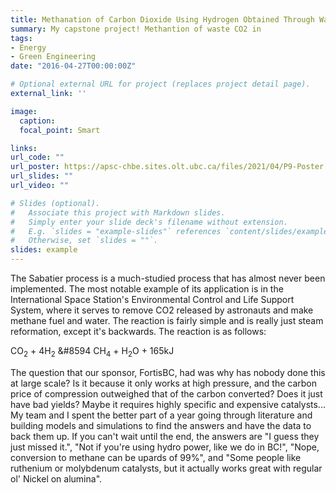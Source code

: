 ```yaml
---
title: Methanation of Carbon Dioxide Using Hydrogen Obtained Through Water Electrolysis
summary: My capstone project! Methantion of waste CO2 in 
tags:
- Energy
- Green Engineering
date: "2016-04-27T00:00:00Z"

# Optional external URL for project (replaces project detail page).
external_link: ''

image:
  caption: 
  focal_point: Smart

links:
url_code: ""
url_poster: https://apsc-chbe.sites.olt.ubc.ca/files/2021/04/P9-Poster.pdf
url_slides: ""
url_video: ""

# Slides (optional).
#   Associate this project with Markdown slides.
#   Simply enter your slide deck's filename without extension.
#   E.g. `slides = "example-slides"` references `content/slides/example-slides.md`.
#   Otherwise, set `slides = ""`.
slides: example
---
```


The Sabatier process is a much-studied process that has almost never been implemented. The most notable example of its application is in the International Space Station's Environmental Control and Life Support System, where it serves to remove CO2 released by astronauts and make methane fuel and water. The reaction is fairly simple and is really just steam reformation, except it's backwards. The reaction is as follows:

CO<sub>2</sub> + 4H<sub>2</sub> &#8594 CH<sub>4</sub> + H<sub>2</sub>O + 165kJ

The question that our sponsor, FortisBC, had was why has nobody done this at large scale? Is it because it only works at high pressure, and the carbon price of compression outweighed that of the carbon converted? Does it just have bad yields? Maybe it requires highly specific and expensive catalysts... My team and I spent the better part of a year going through literature and building models and simulations to find the answers and have the data to back them up. If you can't wait until the end, the answers are "I guess they just missed it.", "Not if you're using hydro power, like we do in BC!", "Nope, conversion to methane can be upards of 99%", and "Some people like ruthenium or molybdenum catalysts, but it actually works great with regular ol' Nickel on alumina".

